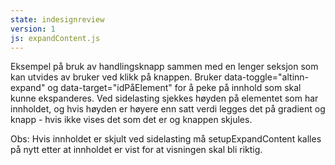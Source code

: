 ```yaml
---
state: indesignreview
version: 1
js: expandContent.js
---
```


Eksempel på bruk av handlingsknapp sammen med en lenger seksjon som kan utvides av bruker ved klikk på knappen.
Bruker data-toggle="altinn-expand" og data-target="idPåElement" for å peke på innhold som skal kunne ekspanderes.
Ved sidelasting sjekkes høyden på elementet som har innholdet, og hvis høyden er høyere enn satt verdi legges det på gradient og knapp - hvis ikke vises det som det er og knappen skjules.

Obs: Hvis innholdet er skjult ved sidelasting må setupExpandContent kalles på nytt etter at innholdet er vist for at visningen skal bli riktig.
